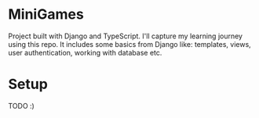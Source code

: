 # MiniGames

Project built with Django and TypeScript. I'll capture my learning journey using this repo. 
It includes some basics from Django like: templates, views, user authentication, working with database etc. 

# Setup
TODO :)
